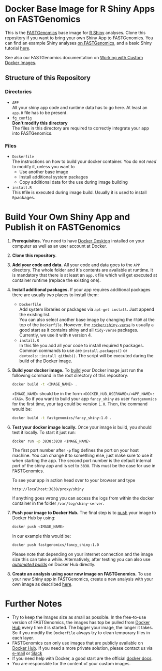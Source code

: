 # Docker Base Image for R Shiny Apps on FASTGenomics

This is the [FASTGenomics](https://beta.fastgenomics.org/) base image for [R Shiny](https://shiny.rstudio.com/) analyses.
Clone this repository if you want to bring your own Shiny App to FASTGenomics.
You can find an example Shiny analyses [on FASTGenomics](https://beta.fastgenomics.org/analyses/detail-analysis-d16bad01d96b4a08b25b5b68e718da49#Run), and a basic Shiny tutorial [here](https://shiny.rstudio.com/tutorial/).

See also our FASTGenomics documentation on [Working with Custom Docker Images](https://beta.fastgenomics.org/docs/analyses.html#working-with-custom-docker-images).

## Structure of this Repository

### Directories

- `APP`  
  All your shiny app code and runtime data has to go here.
  At least an `app.R` file has to be present.
- `fg_config`  
  **Don't modify this directory**  
  The files in this directory are required to correctly integrate your app into FASTGenomics.

### Files

- `Dockerfile`  
  The instructions on how to build your docker container.
  You do not _need_ to modify it, unless you want to
  - Use another base image
  - Install additional system packages
  - Copy additional data for the use during image building
- `install.R`  
  This `R`file is executed during image build.
  Usually it is used to install `R`packages.

# Build Your Own Shiny App and Publish it on FASTGenomics

1.  **Prerequisites.**
    You need to have [Docker Desktop](https://www.docker.com/) installed on your computer as well as an user account at Docker.

1.  **Clone this repository.**

1.  **Add your code and data.**
    All your code and data goes to the `APP` directory.
    The whole folder and it's contents are available at runtime.
    It is mandatory that there is at least an `app.R` file which will get executed at container runtime (replace the existing one).

1.  **Install additional packages.**
    If your app requires additional packages there are usually two places to install them:

    - `Dockerfile`  
       Add system libraries or packages via `apt-get install`. Just append the existing list.  
       You can also select another base image by changing the `FROM` at the top of the `Dockerfile`.
      However, the [`rocker/shiny-verse`](https://hub.docker.com/r/rocker/shiny-verse) is usually a good start as it contains shiny and all `tidy-verse` packages.
      Currently, we use it with `R` version 4.
    - `install.R`  
       In this file you add all your code to install required `R` packages.
      Common commands to use are `install.packages()` or `devtools::install_github()`.
      The script will be executed during the build of the Docker image.

1.  **Build your docker image.**
    To [build](https://docs.docker.com/engine/reference/commandline/build/) your Docker image just run the following command in the root directory of this repository:

    ```bash
    docker build -t <IMAGE_NAME> .
    ```

    `<IMAGE_NAME>` should be in the form `<DOCKER_HUB_USERNAME>/<APP_NAME>:<TAG>`.
    So if you want to build your app `fancy_shiny` as user `fastgenomics` for the first time, your tag could be version `1.0`.
    Then, the command would be:

    ```bash
    docker build -t fastgenomics/fancy_shiny:1.0 .
    ```

1.  **Test your docker image locally.**
    Once your image is build, you should test it locally.
    To start it just run:

    ```bash
    docker run -p 3838:3838 <IMAGE_NAME>
    ```

    The first port number after `-p` flag defines the port on your host machine.
    You can change it to something else, just make sure to use it when starting the app.
    The second port number is the default internal port of the shiny app and is set to `3838`.
    This must be the case for use in FASTGenomics.

    To see your app in action head over to your browser and type

    ```
    http://localhost:3838/proxy/shiny
    ```

    If anything goes wrong you can access the logs from within the docker container in the folder `/var/log/shiny-server`.

1.  **Push your image to Docker Hub.**
    The final step is to [push](https://docs.docker.com/engine/reference/commandline/push/) your image to Docker Hub by using:

    ```bash
    docker push <IMAGE_NAME>
    ```

    In our example this would be:

    ```bash
    docker push fastgenomics/fancy_shiny:1.0
    ```

    Please note that depending on your internet connection and the image size this can take a while.
    Alternatively, after testing you can also use [_automated builds_](https://docs.docker.com/docker-hub/builds/) on Docker Hub directly.

1.  **Create an analysis using your new image on FASTGenomics.**
    To use your new Shiny app in FASTGenomics, create a new analysis with your own image as described [here](https://beta.fastgenomics.org/docs/analyses.html#create-new-analyses).

# Further Notes

- Try to keep the Images size as small as possible.
  In the free-to-use version of FASTGenomics, the images has top be pulled from [Docker Hub](https://hub.docker.com/) every time it is started.
  The bigger your image, the longer it takes.
  So if you modify the `Dockerfile` always try to clean temporary files in each layer.
- FASTGenomics can only use images that are publicly available on [Docker Hub](https://hub.docker.com/).
  If you need a more private solution, please contact us via [e-mail](mailto:contact@fastgenomics.org) or [Slack](https://join.slack.com/t/fastgenomics/shared_invite/enQtNjU2ODk0OTk5MTA3LTkwZTgxN2EzYzAyMmExZTJiYmYxMjRhYjM2ODBiMWIwYmQ3MzZhYmIzZDkxZTI4OGFhYjQ4ODIzMTU3OWQ2NTc)
- If you need help with Docker, a good start are the official [docker docs](https://docs.docker.com/).
- You are responsible for the content of your custom images.
